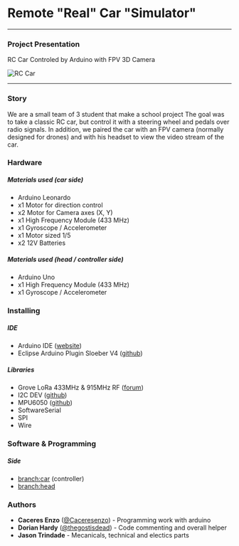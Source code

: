 # Remote "Real" Car "Simulator"

---
### Project Presentation

RC Car Controled by Arduino with FPV 3D Camera

![RC Car](https://i.imgur.com/fpKpMUs.jpg)

---
### Story

We are a small team of 3 student that make a school project
The goal was to take a classic RC car, but control it with a steering wheel and pedals over radio signals. In addition, we paired the car with an FPV camera (normally designed for drones) and with his headset to view the video stream of the car.

### Hardware

##### Materials used (car side)

- Arduino Leonardo
- x1 Motor for direction control
- x2 Motor for Camera axes (X, Y)
- x1 High Frequency Module (433 MHz)
- x1 Gyroscope / Accelerometer 
- x1 Motor sized 1/5
- x2 12V Batteries 

##### Materials used (head / controller side)

- Arduino Uno
- x1 High Frequency Module (433 MHz)
- x1 Gyroscope / Accelerometer 

### Installing

##### IDE

- Arduino IDE ([website](https://www.arduino.cc/en/main/software))
- Eclipse Arduino Plugin Sloeber V4 ([github](https://github.com/Sloeber/arduino-eclipse-plugin))

##### Libraries

- Grove LoRa 433MHz & 915MHz RF ([forum](http://wiki.seeedstudio.com/Grove_LoRa_Radio/#download-library))
- I2C DEV ([github](https://github.com/jrowberg/i2cdevlib))
- MPU6050 ([github](https://github.com/jarzebski/Arduino-MPU6050))
- SoftwareSerial
- SPI
- Wire

### Software & Programming

##### Side
- [branch:car](https://github.com/Caceresenzo/RemoteRealCarSimulator/tree/car) (controller)
- [branch:head](https://github.com/Caceresenzo/RemoteRealCarSimulator/tree/head)

### Authors

- **Caceres Enzo** ([@Caceresenzo](https://github.com/Caceresenzo/)) - Programming work with arduino
- **Dorian Hardy** ([@thegostisdead](https://github.com/thegostisdead/)) - Code commenting and overall helper
- **Jason Trindade** - Mecanicals, technical and electics parts